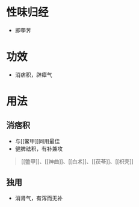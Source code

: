 # 性味归经
- 即荸荠
# 功效
- 消痞积，辟瘴气
# 用法
## 消痞积
- 与[[鳖甲]]同用最佳
- 健脾祛积，有补兼攻
>[[鳖甲]]、[[神曲]]、[[白术]]、[[茯苓]]、[[枳壳]]
## 独用
- 消肾气，有泻而无补